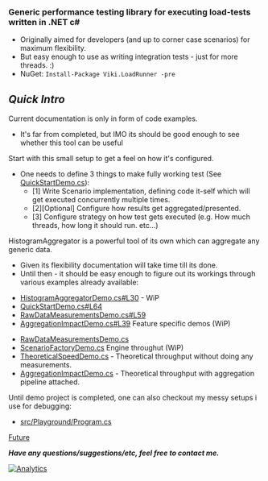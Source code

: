 ### Generic performance testing library for executing load-tests written in .NET c# ###
* Originally aimed for developers (and up to corner case scenarios) for maximum flexibility.
* But easy enough to use as writing integration tests - just for more threads. :)
* NuGet: `Install-Package Viki.LoadRunner -pre`


## *Quick Intro*
Current documentation is only in form of code examples. 
* It's far from completed, but IMO its should be good enough to see whether this tool can be useful

Start with this small setup to get a feel on how it's configured.
* One needs to define 3 things to make fully working test (See [QuickStartDemo.cs](/demo/Guides/QuickStart/QuickStartDemo.cs)):
  - [1] Write Scenario implementation, defining code it-self which will get executed concurrently multiple times.
  - [2][Optional] Configure how results get aggregated/presented.
  - [3] Configure strategy on how test gets executed (e.g. How much threads, how long it should run. etc...)

HistogramAggregator is a powerful tool of its own which can aggregate any generic data.
 * Given its flexibility documentation will take time till its done.
 * Until then - it should be easy enough to figure out its workings through various examples already available:
  - [HistogramAggregatorDemo.cs#L30](/demo/Guides/Aggregation/HistogramAggregatorDemo.cs#L30) - WiP
  - [QuickStartDemo.cs#L64](/demo/Guides/QuickStart/QuickStartDemo.cs#L64)
  - [RawDataMeasurementsDemo.cs#L59](/demo/Guides/Aggregation/RawDataMeasurementsDemo.cs#L59)
  - [AggregationImpactDemo.cs#L39](/demo/Theoretical/AggregationImpactDemo.cs#L39)
Feature specific demos (WiP)
 * [RawDataMeasurementsDemo.cs](/demo/Guides/Aggregation/RawDataMeasurementsDemo.cs)
 * [ScenarioFactoryDemo.cs](/demo/Guides/StrategyBuilderFeatures/ScenarioFactoryDemo.cs)
Engine throughut (WiP)
 * [TheoreticalSpeedDemo.cs](demo/Theoretical/TheoreticalSpeedDemo.cs) - Theoretical throughput without doing any measurements.
 * [AggregationImpactDemo.cs](demo/Theoretical/AggregationImpactDemo.cs) - Theoretical throughput with aggregation pipeline attached.
  
Until demo project is completed, one can also checkout my messy setups i use for debugging:
 * [src/Playground/Program.cs](/src/Viki.LoadRunner.Playground/Program.cs)
  
[Future](../../wiki/TODOs)

***Have any questions/suggestions/etc, feel free to contact me.***

[![Analytics](https://ga-beacon.appspot.com/UA-71045586-1/LoadRunner/readme?pixel)](https://github.com/Vycka/LoadRunner)
